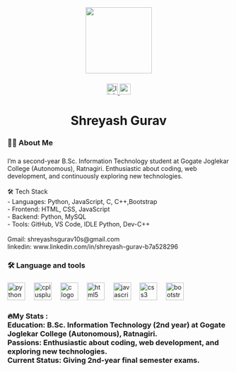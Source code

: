 <div align="center">
  <img height="150" src="https://media.giphy.com/media/M9gbBd9nbDrOTu1Mqx/giphy.gif"  />
</div>

###

<div align="center">
  <a href="www.linkedin.com/in/shreyash-gurav-b7a528296" target="_blank">
    <img src="https://img.shields.io/static/v1?message=LinkedIn&logo=linkedin&label=&color=0077B5&logoColor=white&labelColor=&style=for-the-badge" height="25" alt="linkedin logo"  />
  </a>
  <a href="shreyashsgurav10s@gmail.com" target="_blank">
    <img src="https://img.shields.io/static/v1?message=Gmail&logo=gmail&label=&color=D14836&logoColor=white&labelColor=&style=for-the-badge" height="25" alt="gmail logo"  />
  </a>
</div>

###

<h1 align="center">Shreyash Gurav</h1>

###

<h3 align="left">👩‍💻  About Me</h3>

###

<p align="left">I’m a second-year B.Sc. Information Technology student at Gogate Joglekar College (Autonomous), Ratnagiri. Enthusiastic about coding, web development, and continuously exploring new technologies.<br><br>🛠️ Tech Stack  <br>- Languages: Python, JavaScript, C,  C++,Bootstrap<br>- Frontend: HTML, CSS, JavaScript<br>- Backend: Python, MySQL  <br>- Tools: GitHub, VS Code, IDLE Python, Dev-C++<br><br>Gmail: shreyashsgurav10s@gmail.com<br>linkedin: www.linkedin.com/in/shreyash-gurav-b7a528296</p>

###

<h3 align="left">🛠 Language and tools</h3>

###

<div align="left">
  <img src="https://cdn.jsdelivr.net/gh/devicons/devicon/icons/python/python-original.svg" height="40" alt="python logo"  />
  <img width="12" />
  <img src="https://cdn.jsdelivr.net/gh/devicons/devicon/icons/cplusplus/cplusplus-original.svg" height="40" alt="cplusplus logo"  />
  <img width="12" />
  <img src="https://cdn.jsdelivr.net/gh/devicons/devicon/icons/c/c-original.svg" height="40" alt="c logo"  />
  <img width="12" />
  <img src="https://cdn.jsdelivr.net/gh/devicons/devicon/icons/html5/html5-original.svg" height="40" alt="html5 logo"  />
  <img width="12" />
  <img src="https://cdn.jsdelivr.net/gh/devicons/devicon/icons/javascript/javascript-original.svg" height="40" alt="javascript logo"  />
  <img width="12" />
  <img src="https://cdn.jsdelivr.net/gh/devicons/devicon/icons/css3/css3-original.svg" height="40" alt="css3 logo"  />
  <img width="12" />
  <img src="https://cdn.jsdelivr.net/gh/devicons/devicon/icons/bootstrap/bootstrap-original.svg" height="40" alt="bootstrap logo"  />
</div>

###

<h3 align="left">🔥My Stats :<br>Education: B.Sc. Information Technology (2nd year) at Gogate Joglekar College (Autonomous), Ratnagiri.<br>Passions: Enthusiastic about coding, web development, and exploring new technologies.<br>Current Status: Giving 2nd-year final semester exams.</h3>

###
